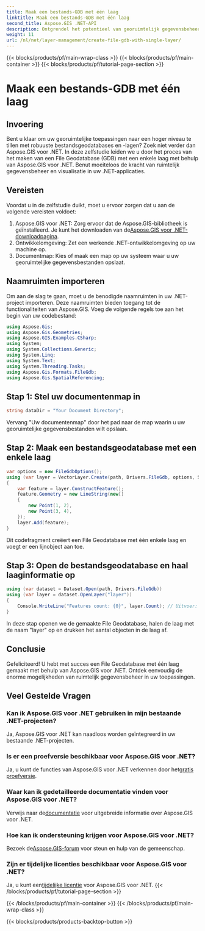```yaml
---
title: Maak een bestands-GDB met één laag
linktitle: Maak een bestands-GDB met één laag
second_title: Aspose.GIS .NET-API
description: Ontgrendel het potentieel van georuimtelijk gegevensbeheer in .NET met Aspose.GIS. Leer stap voor stap hoe u bestandsgeodatabases en lagen kunt maken. Download nu!
weight: 11
url: /nl/net/layer-management/create-file-gdb-with-single-layer/
---
```


{{< blocks/products/pf/main-wrap-class >}}
{{< blocks/products/pf/main-container >}}
{{< blocks/products/pf/tutorial-page-section >}}

# Maak een bestands-GDB met één laag

## Invoering
Bent u klaar om uw georuimtelijke toepassingen naar een hoger niveau te tillen met robuuste bestandsgeodatabases en -lagen? Zoek niet verder dan Aspose.GIS voor .NET. In deze zelfstudie leiden we u door het proces van het maken van een File Geodatabase (GDB) met een enkele laag met behulp van Aspose.GIS voor .NET. Benut moeiteloos de kracht van ruimtelijk gegevensbeheer en visualisatie in uw .NET-applicaties.
## Vereisten
Voordat u in de zelfstudie duikt, moet u ervoor zorgen dat u aan de volgende vereisten voldoet:
1.  Aspose.GIS voor .NET: Zorg ervoor dat de Aspose.GIS-bibliotheek is geïnstalleerd. Je kunt het downloaden van de[Aspose.GIS voor .NET-downloadpagina](https://releases.aspose.com/gis/net/).
2. Ontwikkelomgeving: Zet een werkende .NET-ontwikkelomgeving op uw machine op.
3. Documentmap: Kies of maak een map op uw systeem waar u uw georuimtelijke gegevensbestanden opslaat.
## Naamruimten importeren
Om aan de slag te gaan, moet u de benodigde naamruimten in uw .NET-project importeren. Deze naamruimten bieden toegang tot de functionaliteiten van Aspose.GIS. Voeg de volgende regels toe aan het begin van uw codebestand:
```csharp
using Aspose.Gis;
using Aspose.Gis.Geometries;
using Aspose.GIS.Examples.CSharp;
using System;
using System.Collections.Generic;
using System.Linq;
using System.Text;
using System.Threading.Tasks;
using Aspose.Gis.Formats.FileGdb;
using Aspose.Gis.SpatialReferencing;
```
## Stap 1: Stel uw documentenmap in
```csharp
string dataDir = "Your Document Directory";
```
Vervang "Uw documentenmap" door het pad naar de map waarin u uw georuimtelijke gegevensbestanden wilt opslaan.
## Stap 2: Maak een bestandsgeodatabase met een enkele laag
```csharp
var options = new FileGdbOptions();
using (var layer = VectorLayer.Create(path, Drivers.FileGdb, options, SpatialReferenceSystem.Wgs84))
{
    var feature = layer.ConstructFeature();
    feature.Geometry = new LineString(new[]
    {
        new Point(1, 2),
        new Point(3, 4),
    });
    layer.Add(feature);
}
```
Dit codefragment creëert een File Geodatabase met één enkele laag en voegt er een lijnobject aan toe.
## Stap 3: Open de bestandsgeodatabase en haal laaginformatie op
```csharp
using (var dataset = Dataset.Open(path, Drivers.FileGdb))
using (var layer = dataset.OpenLayer("layer"))
{
    Console.WriteLine("Features count: {0}", layer.Count); // Uitvoer: Functies tellen: 1
}
```
In deze stap openen we de gemaakte File Geodatabase, halen de laag met de naam "layer" op en drukken het aantal objecten in de laag af.
## Conclusie
Gefeliciteerd! U hebt met succes een File Geodatabase met één laag gemaakt met behulp van Aspose.GIS voor .NET. Ontdek eenvoudig de enorme mogelijkheden van ruimtelijk gegevensbeheer in uw toepassingen.
## Veel Gestelde Vragen
### Kan ik Aspose.GIS voor .NET gebruiken in mijn bestaande .NET-projecten?
Ja, Aspose.GIS voor .NET kan naadloos worden geïntegreerd in uw bestaande .NET-projecten.
### Is er een proefversie beschikbaar voor Aspose.GIS voor .NET?
 Ja, u kunt de functies van Aspose.GIS voor .NET verkennen door het[gratis proefversie](https://releases.aspose.com/).
### Waar kan ik gedetailleerde documentatie vinden voor Aspose.GIS voor .NET?
 Verwijs naar de[documentatie](https://reference.aspose.com/gis/net/) voor uitgebreide informatie over Aspose.GIS voor .NET.
### Hoe kan ik ondersteuning krijgen voor Aspose.GIS voor .NET?
 Bezoek de[Aspose.GIS-forum](https://forum.aspose.com/c/gis/33) voor steun en hulp van de gemeenschap.
### Zijn er tijdelijke licenties beschikbaar voor Aspose.GIS voor .NET?
 Ja, u kunt een[tijdelijke licentie](https://purchase.aspose.com/temporary-license/) voor Aspose.GIS voor .NET.
{{< /blocks/products/pf/tutorial-page-section >}}

{{< /blocks/products/pf/main-container >}}
{{< /blocks/products/pf/main-wrap-class >}}

{{< blocks/products/products-backtop-button >}}
